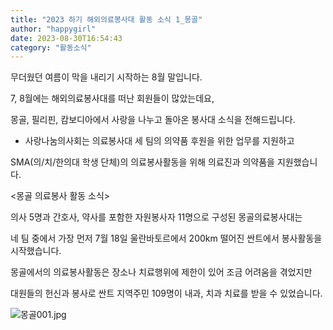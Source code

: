 ```yaml
---
title: "2023 하기 해외의료봉사대 활동 소식 1_몽골"
author: "happygirl"
date: 2023-08-30T16:54:43
category: "활동소식"
---
```


무더웠던 여름이 막을 내리기 시작하는 8월 말입니다.

7, 8월에는 해외의료봉사대를 떠난 회원들이 많았는데요,

몽골, 필리핀, 캄보디아에서 사랑을 나누고 돌아온 봉사대 소식을 전해드립니다.

* 사랑나눔의사회는 의료봉사대 세 팀의 의약품 후원을 위한 업무를 지원하고

SMA(의/치/한의대 학생 단체)의 의료봉사활동을 위해 의료진과 의약품을 지원했습니다.

<몽골 의료봉사 활동 소식>

의사 5명과 간호사, 약사를 포함한 자원봉사자 11명으로 구성된 몽골의료봉사대는

네 팀 중에서 가장 먼저 7월 18일 울란바토르에서 200km 떨어진 싼트에서 봉사활동을 시작했습니다.

몽골에서의 의료봉사활동은 장소나 치료행위에 제한이 있어 조금 어려움을 겪었지만

대원들의 헌신과 봉사로 싼트 지역주민 109명이 내과, 치과 치료를 받을 수 있었습니다.

![몽골001.jpg](/files/attach/images/2318/006/035/e72602c1678d089b02fd41b2428cd64b.jpg)
